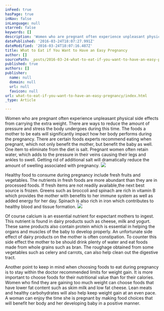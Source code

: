 ```yaml
---
inFeed: true
hasPage: true
inNav: false
inLanguage: null
starred: false
keywords: []
description: 'Women who are pregnant often experience unpleasant physical side effects from carrying the extra weight. There are ways to reduce the amount of pressure and stress the body undergoes during this time. The foods a mother to be eats will significantly impact how her body performs during the pregnancy. There are certain foods experts recommend eating when pregnant, which not only benefit the mother, but benefit the baby as well. One item to eliminate from the diet is salt. Pregnant women often retain water, which adds to the pressure in their veins causing their legs and ankles to swell. Getting rid of additional salt will dramatically reduce the amount of swelling associated with pregnancy.'
datePublished: '2016-03-24T18:07:27.991Z'
dateModified: '2016-03-24T18:07:16.487Z'
title: What to Eat if You Want to Have an Easy Pregnancy
author: []
sourcePath: _posts/2016-03-24-what-to-eat-if-you-want-to-have-an-easy-pregnancy.md
published: true
authors: []
publisher:
  name: null
  domain: null
  url: null
  favicon: null
url: what-to-eat-if-you-want-to-have-an-easy-pregnancy/index.html
_type: Article

---
```

Women who are pregnant often experience unpleasant physical side effects from carrying the extra weight. There are ways to reduce the amount of pressure and stress the body undergoes during this time. The foods a mother to be eats will significantly impact how her body performs during the pregnancy. There are certain foods experts recommend eating when pregnant, which not only benefit the mother, but benefit the baby as well. One item to eliminate from the diet is salt. Pregnant women often retain water, which adds to the pressure in their veins causing their legs and ankles to swell. Getting rid of additional salt will dramatically reduce the amount of swelling associated with pregnancy.
![](https://the-grid-user-content.s3-us-west-2.amazonaws.com/dd2a9e15-3ef7-4392-9fa0-7a00715cf2ac.jpg)

Healthy food to consume during pregnancy include fresh fruits and vegetables. The nutrients in fresh foods are more abundant than they are in processed foods. If fresh items are not readily available,the next best source is frozen. Greens such as broccoli and spinach are rich in vitamin B which provides the mother with benefits to her immune system as well as added energy for her day. Spinach is also rich in iron which contributes to healthy blood and tissue formation.
![](https://the-grid-user-content.s3-us-west-2.amazonaws.com/c6b64b0c-9d96-42b0-a714-74f337728422.jpg)

Of course calcium is an essential nutrient for expectant mothers to ingest. This nutrient is found in dairy products such as cheese, milk and yogurt. These same products also contain protein which is essential in helping the organs and muscles of the baby to develop properly. An unfortunate side effect of dairy products on the mother is often constipation. To counter this side effect the mother to be should drink plenty of water and eat foods made from whole grains such as bran. The roughage obtained from some vegetables such as celery and carrots, can also help clean out the digestive tract.

Another point to keep in mind when choosing foods to eat during pregnancy is to stay within the doctor recommended limits for weight gain. It is more important to choose foods for their nutritional value than for their calories. Women who find they are gaining too much weight can choose foods that have lower fat content such as skim milk and low fat cheese. Lean meats and healthy carbohydrates will also help keep weight gain at an even pace. A woman can enjoy the time she is pregnant by making food choices that will benefit her body and her developing baby in a positive manner.